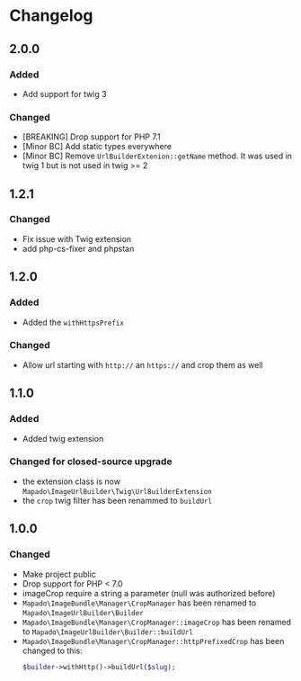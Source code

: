 # Changelog

## 2.0.0

### Added

- Add support for twig 3

### Changed

- [BREAKING] Drop support for PHP 7.1
- [Minor BC] Add static types everywhere
- [Minor BC] Remove `UrlBuilderExtenion::getName` method. It was used in twig 1 but is not used in twig >= 2

## 1.2.1

### Changed

- Fix issue with Twig extension
- add php-cs-fixer and phpstan

## 1.2.0

### Added

- Added the `withHttpsPrefix`

### Changed

- Allow url starting with `http://` an `https://` and crop them as well

## 1.1.0

### Added

- Added twig extension

### Changed for closed-source upgrade

- the extension class is now `Mapado\ImageUrlBuilder\Twig\UrlBuilderExtension`
- the `crop` twig filter has been renammed to `buildUrl`

## 1.0.0

### Changed

- Make project public
- Drop support for PHP < 7.0
- imageCrop require a string a parameter (null was authorized before)
- `Mapado\ImageBundle\Manager\CropManager` has been renamed to `Mapado\ImageUrlBuilder\Builder`
- `Mapado\ImageBundle\Manager\CropManager::imageCrop` has been renamed to `Mapado\ImageUrlBuilder\Builder::buildUrl`
- `Mapado\ImageBundle\Manager\CropManager::httpPrefixedCrop` has been changed to this:
  ```php
  $builder->withHttp()->buildUrl($slug);
  ```
